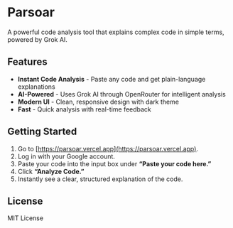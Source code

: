 # Parsoar

A powerful code analysis tool that explains complex code in simple terms, powered by Grok AI.

## Features

- **Instant Code Analysis** - Paste any code and get plain-language explanations
- **AI-Powered** - Uses Grok AI through OpenRouter for intelligent analysis
- **Modern UI** - Clean, responsive design with dark theme
- **Fast** - Quick analysis with real-time feedback

## Getting Started

1. Go to [https://parsoar.vercel.app](https://parsoar.vercel.app).
2. Log in with your Google account.
3. Paste your code into the input box under **“Paste your code here.”**
4. Click **“Analyze Code.”**
5. Instantly see a clear, structured explanation of the code.

## License

MIT License
